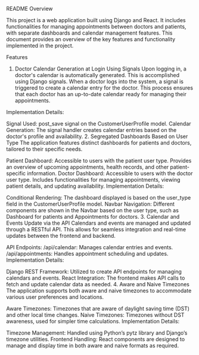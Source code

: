 README
Overview

This project is a web application built using Django and React. It includes functionalities for managing appointments between doctors and patients, with separate dashboards and calendar management features. This document provides an overview of the key features and functionality implemented in the project.

Features
1. Doctor Calendar Generation at Login Using Signals
Upon logging in, a doctor's calendar is automatically generated. This is accomplished using Django signals. When a doctor logs into the system, a signal is triggered to create a calendar entry for the doctor. This process ensures that each doctor has an up-to-date calendar ready for managing their appointments.

Implementation Details:

Signal Used: post_save signal on the CustomerUserProfile model.
Calendar Generation: The signal handler creates calendar entries based on the doctor's profile and availability.
2. Segregated Dashboards Based on User Type
The application features distinct dashboards for patients and doctors, tailored to their specific needs.

Patient Dashboard: Accessible to users with the patient user type. Provides an overview of upcoming appointments, health records, and other patient-specific information.
Doctor Dashboard: Accessible to users with the doctor user type. Includes functionalities for managing appointments, viewing patient details, and updating availability.
Implementation Details:

Conditional Rendering: The dashboard displayed is based on the user_type field in the CustomerUserProfile model.
Navbar Navigation: Different components are shown in the Navbar based on the user type, such as Dashboard for patients and Appointments for doctors.
3. Calendar and Events Update via the API
Calendars and events are managed and updated through a RESTful API. This allows for seamless integration and real-time updates between the frontend and backend.

API Endpoints:
/api/calendar: Manages calendar entries and events.
/api/appointments: Handles appointment scheduling and updates.
Implementation Details:

Django REST Framework: Utilized to create API endpoints for managing calendars and events.
React Integration: The frontend makes API calls to fetch and update calendar data as needed.
4. Aware and Naive Timezones
The application supports both aware and naive timezones to accommodate various user preferences and locations.

Aware Timezones: Timezones that are aware of daylight saving time (DST) and other local time changes.
Naive Timezones: Timezones without DST awareness, used for simpler time calculations.
Implementation Details:

Timezone Management: Handled using Python’s pytz library and Django’s timezone utilities.
Frontend Handling: React components are designed to manage and display time in both aware and naive formats as required.
